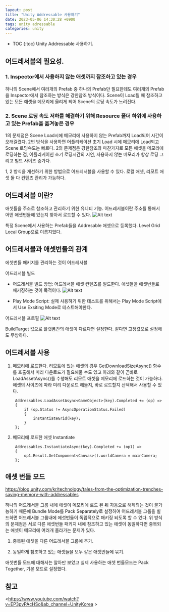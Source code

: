 ```yaml
---
layout: post
title: "Unity Addressable 사용하기"
date: 2023-05-06 14:30:28 +0900
tags: unity adressable
categories: unity
---
```

* TOC
{:toc}
Unity Addressable 사용하기.

## 어드레서블의 필요성.
### 1. Inspector에서 사용하지 않는 애셋까지 참조하고 있는 경우
하나의 Scene에서 여러개의 Prefab 중 하나의 Prefab만 필요한데도 여러개의 Prefab을 Inspector에서 참조하는 방식은 강한참조 방식이다. Scene이 Load될 때 참조하고 있는 모든 애셋을 메모리에 올리게 되어 Scene의 로딩 속도가 느려진다.
 
### 2. Scene 로딩 속도 저하를 해결하기 위해 Resource 폴더 하위에 사용하고 있는 Prefab을 옮겨놓은 경우
1의 문제점은 Scene Load시에 메모리에 사용하지 않는 Prefab까지 Load되어 시간이 오래걸렸다.
2번 방식을 사용하면 어플리케이션 초기 Load 시에 메모리에 Load되고 Scene 로딩속도는 빠르다.
2의 문제점은 강한참조와 마찬가지로 모든 애셋을 메모리에 로딩하는 점, 어플리케이션 초기 로딩시간의 지연, 사용하지 않는 메모리가 항상 로딩 그리고 빌드 사이즈 증가다.

 

1, 2 방식을 개선하기 위한 방법으로 어드레서블을 사용할 수 있다. 로컬 애셋, 리모트 애셋 둘 다 컨텐츠 관리가 가능하다.


## 어드레서블 이란?
애셋들을 주소로 참조하고 관리하기 위한 유니티 기능. 
어드레서블이란 주소를 통해서 어떤 애셋번들에 있는지 찾아서 로드할 수 있다.
![Alt text](../../../../static/img/230506-unity-addr/image.png)

특정 Scene에서 사용하는 Prefab들을 Addresable 애셋으로 등록했다.
Level Grid Local Group으로 이름지었다.

 

## 어드레서블과 애셋번들의 관계

에셋번들 패키지를 관리하는 것이 어드레서블

어드레서블 빌드

- 어드레서블 빌드 방법: 어드레서블 애셋 컨텐츠를 빌드한다. 애셋들을 애셋번들로 패키징하는 것이 목적이다.
![Alt text](../../../../static/img/230506-unity-addr/image-1.png)

- Play Mode Script: 실제 사용하기 위한 테스트를 위해서는 Play Mode Script에서 Use Exsiting Mode로 테스트해야한다.

 

어드레서블 프로필
![Alt text](../../../../static/img/230506-unity-addr/image-2.png)

BuildTarget 값으로 플랫폼간의 애셋이 다르다면 설정한다. 같다면 고정값으로 설정해도 무방하다.


## 어드레서블 사용

1. 메모리에 로드한다.
리모트에 있는 애셋의 경우 GetDownloadSizeAsync() 함수를 호출해서 미리 다운로드가 필요해둘 수도 있고 아래와 같이 곧바로 LoadAssetAsync()를 수행해도 리모트 애셋을 메모리에 로드하는 것이 가능하다.
애셋의 사이즈에 따라 미리 다운로드 해둘지, 바로 로드할지 선택해서 사용할 수 있다.

        Addressables.LoadAssetAsync<GameObject>(key).Completed += (op) =>
        {
            if (op.Status != AsyncOperationStatus.Failed)
            {
                instantiateGrid(key);
            }
        };
2. 메모리에 로드한 애셋 Instantiate 

        Addressables.InstantiateAsync(key).Completed += (op1) =>
        {
            op1.Result.GetComponent<Canvas>().worldCamera = mainCamera;
        };
 

## 애셋 번들 모드

<https://blog.unity.com/kr/technology/tales-from-the-optimization-trenches-saving-memory-with-addressables>


하나의 어드레서블 그룹 내에 에셋이 메모리에 로드 된 뒤 자동으로 해제되는 것이 불가능하기 때문에 Bundle Mode를 Pack Separately로 설정하여  어드레서블 그룹을 빌드하면 어드레서블 그룹내에 에섯번들이 독립적으로 패키징 되도록 할 수 있다.
위 방식의 문제점은 서로 다른 애셋번들 패키지 내에 참조하고 있는 애셋이 동일하다면 중복되는 애셋이 메모리에 여러개 올라가는 문제가 있다.
1. 중복된 애셋을 다른 어드레서블 그룹에 추가.

2. 동일하게 참조하고 있는 애셋들을 모두 같은 애셋번들에 묶기.

애셋번들 모드에 대해서는 알아만 보았고 실제 사용하는 애셋 번들모드는 Pack Together, 기본 모드로 설정했다.


## 참고

<https://www.youtube.com/watch?v=EP3pvPAcHSo&ab_channel=UnityKorea >

